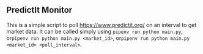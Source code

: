 ## PredictIt Monitor

This is a simple script to poll https://www.predictit.org/ on an interval to get market data. It can be called simply using `pipenv run python main.py`, or`pipenv run python main.py <market_id>`, or`pipenv run python main.py <market_id> <poll_interval>`.